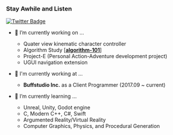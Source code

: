 ### Stay Awhile and Listen

[![Twitter Badge](https://img.shields.io/badge/-Twitter-1877f2?style=flat-square&logo=twitter&logoColor=white&link=https://twitter.com/altairkkw/)](https://twitter.com/altairkkw/)

- 🔭 I’m currently working on ...
    - Quater view kinematic character controller  
    - Algorithm Study \[[**algorithm-101**](https://github.com/kyeonw00/algorithm-101)\]  
    - Project-E (Personal Action-Adventure development project)  
    - UGUI navigation extension  
    
- :beginner: I'm currently working at ...  
    - **Buffstudio Inc.** as a Client Programmer (2017.09 ~ current)  
    
- 🌱 I’m currently learning ...  
    - Unreal, Unity, Godot engine  
    - C, Modern C++, C#, Swift  
    - Argumented Reality/Virtual Reality  
    - Computer Graphics, Physics, and Procedural Generation  
